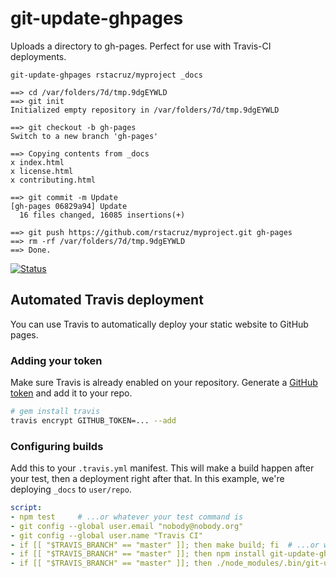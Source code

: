 # git-update-ghpages

Uploads a directory to gh-pages. Perfect for use with Travis-CI deployments.

```
git-update-ghpages rstacruz/myproject _docs
```

```
==> cd /var/folders/7d/tmp.9dgEYWLD
==> git init
Initialized empty repository in /var/folders/7d/tmp.9dgEYWLD

==> git checkout -b gh-pages
Switch to a new branch 'gh-pages'

==> Copying contents from _docs
x index.html
x license.html
x contributing.html

==> git commit -m Update
[gh-pages 06829a94] Update
  16 files changed, 16085 insertions(+)

==> git push https://github.com/rstacruz/myproject.git gh-pages
==> rm -rf /var/folders/7d/tmp.9dgEYWLD
==> Done.
```

[![Status](https://travis-ci.org/user/repo.svg?branch=master)](https://travis-ci.org/user/repo "See test builds")

## Automated Travis deployment

You can use Travis to automatically deploy your static website to GitHub pages.

### Adding your token

Make sure Travis is already enabled on your repository. Generate a [GitHub token](https://github.com/settings/tokens/new) and add it to your repo.

```sh
# gem install travis
travis encrypt GITHUB_TOKEN=... --add
```

### Configuring builds

Add this to your `.travis.yml` manifest. This will make a build happen after your test, then a deployment right after that. In this example, we're deploying `_docs` to `user/repo`.

```yaml
script:
- npm test     # ...or whatever your test command is
- git config --global user.email "nobody@nobody.org"
- git config --global user.name "Travis CI"
- if [[ "$TRAVIS_BRANCH" == "master" ]]; then make build; fi  # ...or whatever your build command is
- if [[ "$TRAVIS_BRANCH" == "master" ]]; then npm install git-update-ghpages; fi
- if [[ "$TRAVIS_BRANCH" == "master" ]]; then ./node_modules/.bin/git-update-ghpages rstacruz/onmount _docs; fi
```
